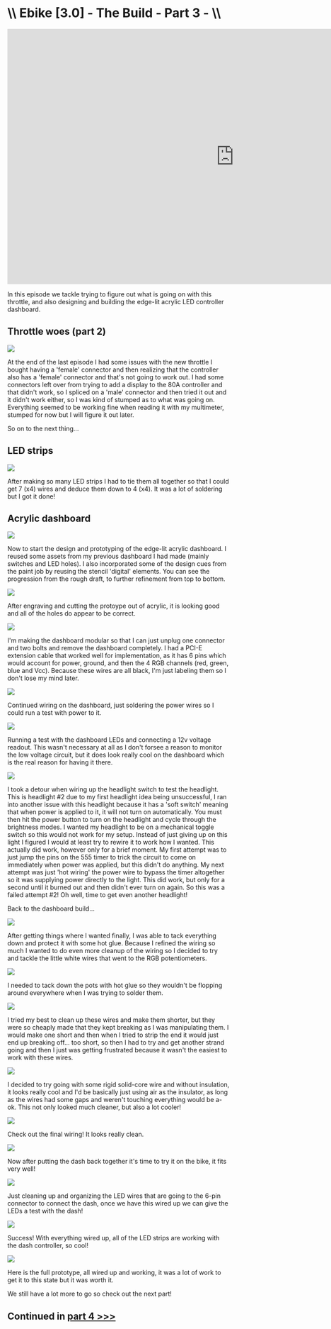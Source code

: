 # \\\ Ebike [3.0] - The Build - Part 3 - \\\

<iframe width="1024" height="576" src="https://www.youtube.com/embed/AwfnyICYAkE" title="YouTube video player" frameborder="0" allow="accelerometer; autoplay; clipboard-write; encrypted-media; gyroscope; picture-in-picture" allowfullscreen></iframe>

In this episode we tackle trying to figure out what is going on with this throttle, and also designing and building the edge-lit acrylic LED controller dashboard. 

## Throttle woes (part 2)

![](part3throttle.jpg)

At the end of the last episode I had some issues with the new throttle I bought having a 'female' connector and then realizing that the controller also has a 'female' connector and that's not going to work out. I had some connectors left over from trying to add a display to the 80A controller and that didn't work, so I spliced on a 'male' connector and then tried it out and it didn't work either, so I was kind of stumped as to what was going on. Everything seemed to be working fine when reading it with my multimeter, stumped for now but I will figure it out later. 

So on to the next thing...

## LED strips

![](part3led.jpg)

After making so many LED strips I had to tie them all together so that I could get 7 (x4) wires and deduce them down to 4 (x4). It was a lot of soldering but I got it done! 

## Acrylic dashboard

![](part3dash.jpg)

Now to start the design and prototyping of the edge-lit acrylic dashboard. I reused some assets from my previous dashboard I had made (mainly switches and LED holes). I also incorporated some of the design cues from the paint job by reusing the stencil 'digital' elements. You can see the progression from the rough draft, to further refinement from top to bottom. 

![](part3dash2.jpg)

After engraving and cutting the protoype out of acrylic, it is looking good and all of the holes do appear to be correct. 

![](part3dash3.jpg)

I'm making the dashboard modular so that I can just unplug one connector and two bolts and remove the dashboard completely. I had a PCI-E extension cable that worked well for implementation, as it has 6 pins which would account for power, ground, and then the 4 RGB channels (red, green, blue and Vcc). Because these wires are all black, I'm just labeling them so I don't lose my mind later. 

![](part3dash4.jpg)

Continued wiring on the dashboard, just soldering the power wires so I could run a test with power to it. 

![](part3dash5.jpg)

Running a test with the dashboard LEDs and connecting a 12v voltage readout. This wasn't necessary at all as I don't forsee a reason to monitor the low voltage circuit, but it does look really cool on the dashboard which is the real reason for having it there. 

![](part3headlight.jpg)

I took a detour when wiring up the headlight switch to test the headlight. This is headlight #2 due to my first headlight idea being unsuccessful, I ran into another issue with this headlight because it has a 'soft switch' meaning that when power is applied to it, it will not turn on automatically. You must then hit the power button to turn on the headlight and cycle through the brightness modes. I wanted my headlight to be on a mechanical toggle switch so this would not work for my setup. Instead of just giving up on this light I figured I would at least try to rewire it to work how I wanted. This actually did work, however only for a brief moment. My first attempt was to just jump the pins on the 555 timer to trick the circuit to come on immediately when power was applied, but this didn't do anything. My next attempt was just 'hot wiring' the power wire to bypass the timer altogether so it was supplying power directly to the light. This did work, but only for a second until it burned out and then didn't ever turn on again. So this was a failed attempt #2! Oh well, time to get even another headlight! 

Back to the dashboard build...

![](part3dash6.jpg)

After getting things where I wanted finally, I was able to tack everything down and protect it with some hot glue. Because I refined the wiring so much I wanted to do even more cleanup of the wiring so I decided to try and tackle the little white wires that went to the RGB potentiometers. 

![](part3dash7.jpg)

I needed to tack down the pots with hot glue so they wouldn't be flopping around everywhere when I was trying to solder them. 

![](part3dash8.jpg)

I tried my best to clean up these wires and make them shorter, but they were so cheaply made that they kept breaking as I was manipulating them. I would make one short and then when I tried to strip the end it would just end up breaking off... too short, so then I had to try and get another strand going and then I just was getting frustrated because it wasn't the easiest to work with these wires. 

![](part3dash9.jpg)

I decided to try going with some rigid solid-core wire and without insulation, it looks really cool and I'd be basically just using air as the insulator, as long as the wires had some gaps and weren't touching everything would be a-ok. This not only looked much cleaner, but also a lot cooler! 

![](part3dash10.jpg)

Check out the final wiring! It looks really clean. 

![](part3dash11.jpg)

Now after putting the dash back together it's time to try it on the bike, it fits very well! 

![](part3led2.jpg)

Just cleaning up and organizing the LED wires that are going to the 6-pin connector to connect the dash, once we have this wired up we can give the LEDs a test with the dash! 

![](part3led3.jpg)

Success! With everything wired up, all of the LED strips are working with the dash controller, so cool! 

![](part3dash12.jpg)

Here is the full prototype, all wired up and working, it was a lot of work to get it to this state but it was worth it. 

We still have a lot more to go so check out the next part! 

## Continued in [part 4 >>>](https://hightech-lowlife.github.io/projects/009_digi_camo_ebike_part4/009_digi_camo_ebike_part4)

